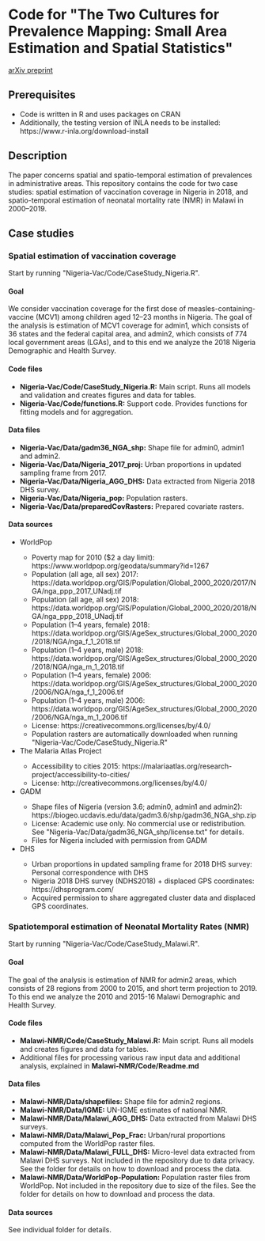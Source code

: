 <h1>Code for "The Two Cultures for Prevalence Mapping: Small Area Estimation and Spatial Statistics"</h1>
<a href="https://arxiv.org/abs/2110.09576">arXiv preprint</a>

<h2> Prerequisites </h2>
<ul>
	<li> Code is written in R and uses packages on CRAN </li>
	<li> Additionally, the testing version of INLA needs to be installed: https://www.r-inla.org/download-install </li>
</ul>

<h2> Description </h2>
The paper concerns spatial and spatio-temporal estimation of prevalences in administrative areas. This repository contains
the code for two case studies: spatial estimation of vaccination coverage in Nigeria in 2018, and spatio-temporal estimation of neonatal mortality rate (NMR) in Malawi in 2000&ndash;2019.

<h2> Case studies </h2>
<h3> Spatial estimation of vaccination coverage </h3>
Start by running "Nigeria-Vac/Code/CaseStudy_Nigeria.R".

<h4> Goal </h4>
We consider vaccination coverage for the first dose of measles-containing-vaccine (MCV1)
among children aged 12&ndash;23 months in Nigeria. The goal of the analysis is estimation of MCV1 coverage for
admin1, which consists of 36 states and the federal capital area, 
and admin2, which consists of 774 local government areas (LGAs), and to this end we
analyze the 2018 Nigeria Demographic and Health Survey.

<h4> Code files </h4>
<ul>
    <li> <b>Nigeria-Vac/Code/CaseStudy_Nigeria.R:</b> Main script. Runs all models and validation and creates figures and data for tables. </li>
    <li> <b>Nigeria-Vac/Code/functions.R:</b> Support code. Provides functions for fitting models and for aggregation. </li>
</ul>

<h4> Data files </h4>
<ul>
    <li> <b>Nigeria-Vac/Data/gadm36_NGA_shp:</b> Shape file for admin0, admin1 and admin2. </li>
    <li> <b>Nigeria-Vac/Data/Nigeria_2017_proj:</b> Urban proportions in updated sampling frame from 2017. </li>
    <li> <b>Nigeria-Vac/Data/Nigeria_AGG_DHS:</b> Data extracted from Nigeria 2018 DHS survey.</li>
    <li> <b>Nigeria-Vac/Data/Nigeria_pop:</b> Population rasters.</li>
    <li> <b>Nigeria-Vac/Data/preparedCovRasters:</b> Prepared covariate rasters.</li>
</ul>

<h4> Data sources </h4>
<ul>
    <li>WorldPop</li>
    <ul>
        <li> Poverty map for 2010 ($2 a day limit): https://www.worldpop.org/geodata/summary?id=1267</li>
        <li> Population (all age, all sex) 2017: https://data.worldpop.org/GIS/Population/Global_2000_2020/2017/NGA/nga_ppp_2017_UNadj.tif</li>
        <li> Population (all age, all sex) 2018: https://data.worldpop.org/GIS/Population/Global_2000_2020/2018/NGA/nga_ppp_2018_UNadj.tif</li>
        <li> Population (1&ndash;4 years, female) 2018: https://data.worldpop.org/GIS/AgeSex_structures/Global_2000_2020/2018/NGA/nga_f_1_2018.tif</li>
        <li> Population (1&ndash;4 years, male) 2018: https://data.worldpop.org/GIS/AgeSex_structures/Global_2000_2020/2018/NGA/nga_m_1_2018.tif</li>
        <li> Population (1&ndash;4 years, female) 2006: https://data.worldpop.org/GIS/AgeSex_structures/Global_2000_2020/2006/NGA/nga_f_1_2006.tif</li>
        <li> Population (1&ndash;4 years, male) 2006: https://data.worldpop.org/GIS/AgeSex_structures/Global_2000_2020/2006/NGA/nga_m_1_2006.tif</li>
        <li> License: https://creativecommons.org/licenses/by/4.0/</li>
        <li> Population rasters are automatically downloaded when running "Nigeria-Vac/Code/CaseStudy_Nigeria.R"</li>
    </ul>
    <li>The Malaria Atlas Project</li>
    <ul>
        <li> Accessibility to cities 2015: https://malariaatlas.org/research-project/accessibility-to-cities/</li>
        <li> License: http://creativecommons.org/licenses/by/4.0/ </li>
    </ul>
    <li>GADM</li>
    <ul>
        <li> Shape files of Nigeria (version 3.6; admin0, admin1 and admin2): https://biogeo.ucdavis.edu/data/gadm3.6/shp/gadm36_NGA_shp.zip</li>
        <li> License: Academic use only. No commercial use or redistribution. See "Nigeria-Vac/Data/gadm36_NGA_shp/license.txt" for details.</li>
	<li> Files for Nigeria included with permission from GADM</li>
    </ul>
    <li>DHS</li>
    <ul>
        <li> Urban proportions in updated sampling frame for 2018 DHS survey:  Personal correspondence with DHS</li>
        <li> Nigeria 2018 DHS survey (NDHS2018) + displaced GPS coordinates: https://dhsprogram.com/ </li>
        <li> Acquired permission to share aggregated cluster data and displaced GPS coordinates. </li>
    </ul>
</ul>

<h3> Spatiotemporal estimation of Neonatal Mortality Rates (NMR) </h3>
Start by running "Nigeria-Vac/Code/CaseStudy_Malawi.R".

<h4> Goal </h4>
The goal of the analysis is estimation of NMR for admin2 areas, which consists of 28 regions from  2000 to 2015, and short term projection to 2019. To this end we analyze the 2010 and 2015-16 Malawi Demographic and Health Survey.

<h4> Code files </h4>
<ul>
    <li> <b>Malawi-NMR/Code/CaseStudy_Malawi.R:</b> Main script. Runs all models and creates figures and data for tables. </li>
    <li> Additional files for processing various raw input data and additional analysis, explained in <b>Malawi-NMR/Code/Readme.md</b> </li>
</ul>

<h4> Data files </h4>
<ul>
    <li> <b>Malawi-NMR/Data/shapefiles:</b> Shape file for admin2 regions.</li>
    <li> <b>Malawi-NMR/Data/IGME:</b> UN-IGME estimates of national NMR.</li>
    <li> <b>Malawi-NMR/Data/Malawi_AGG_DHS:</b> Data extracted from Malawi DHS surveys.</li>
    <li> <b>Malawi-NMR/Data/Malawi_Pop_Frac:</b> Urban/rural proportions computed from the WorldPop raster files. </li>
    <li> <b>Malawi-NMR/Data/Malawi_FULL_DHS:</b> Micro-level data extracted from Malawi DHS surveys. Not included in the repository due to data privacy. See the folder for details on how to download and process the data. </li>
    <li> <b>Malawi-NMR/Data/WorldPop-Population:</b> Population raster files from WorldPop. Not included in the repository due to size of the files. See the folder for details on how to download and process the data. </li>
</ul>

<h4> Data sources </h4>

See individual folder for details.
        

